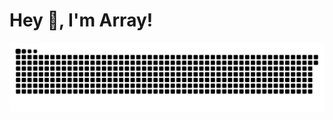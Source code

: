  # **Hey 👋, I'm Array!**



![GitHub Snake](https://raw.githubusercontent.com/kiwi-exe/kiwi-exe/output/github-contribution-grid-snake-dark.svg)
